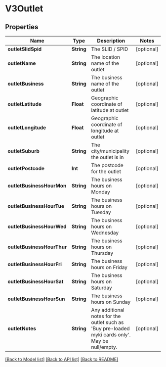 # V3Outlet

## Properties
Name | Type | Description | Notes
------------ | ------------- | ------------- | -------------
**outletSlidSpid** | **String** | The SLID / SPID | [optional] 
**outletName** | **String** | The location name of the outlet | [optional] 
**outletBusiness** | **String** | The business name of the outlet | [optional] 
**outletLatitude** | **Float** | Geographic coordinate of latitude at outlet | [optional] 
**outletLongitude** | **Float** | Geographic coordinate of longitude at outlet | [optional] 
**outletSuburb** | **String** | The city/municipality the outlet is in | [optional] 
**outletPostcode** | **Int** | The postcode for the outlet | [optional] 
**outletBusinessHourMon** | **String** | The business hours on Monday | [optional] 
**outletBusinessHourTue** | **String** | The business hours on Tuesday | [optional] 
**outletBusinessHourWed** | **String** | The business hours on Wednesday | [optional] 
**outletBusinessHourThur** | **String** | The business hours on Thursday | [optional] 
**outletBusinessHourFri** | **String** | The business hours on Friday | [optional] 
**outletBusinessHourSat** | **String** | The business hours on Saturday | [optional] 
**outletBusinessHourSun** | **String** | The business hours on Sunday | [optional] 
**outletNotes** | **String** | Any additional notes for the outlet such as &#39;Buy pre-loaded myki cards only&#39;. May be null/empty. | [optional] 

[[Back to Model list]](../README.md#documentation-for-models) [[Back to API list]](../README.md#documentation-for-api-endpoints) [[Back to README]](../README.md)


